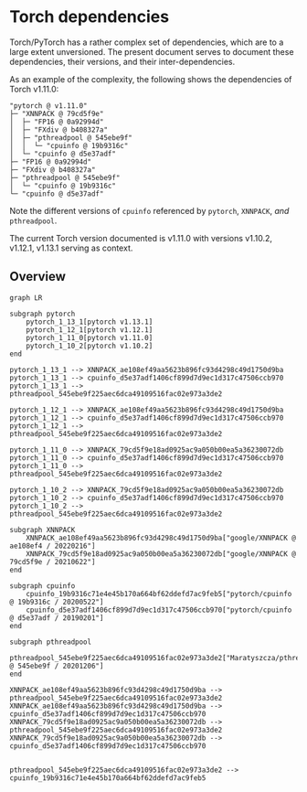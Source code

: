 # Torch dependencies


Torch/PyTorch has a rather complex set of dependencies, which are to a
large extent unversioned. The present document serves to document these
dependencies, their versions, and their inter-dependencies.

As an example of the complexity, the following shows the dependencies of
Torch v1.11.0:

    "pytorch @ v1.11.0"
    ├─ "XNNPACK @ 79cd5f9e"
    │  ├─ "FP16 @ 0a92994d"
    │  ├─ "FXdiv @ b408327a"
    │  ├─ "pthreadpool @ 545ebe9f"
    │  │  └─ "cpuinfo @ 19b9316c"
    │  └─ "cpuinfo @ d5e37adf"
    ├─ "FP16 @ 0a92994d"
    ├─ "FXdiv @ b408327a"
    ├─ "pthreadpool @ 545ebe9f"
    │  └─ "cpuinfo @ 19b9316c"
    └─ "cpuinfo @ d5e37adf"

Note the different versions of `cpuinfo` referenced by `pytorch`,
`XNNPACK`, *and* `pthreadpool`.

The current Torch version documented is v1.11.0 with versions v1.10.2,
v1.12.1, v1.13.1 serving as context.

## Overview

``` mermaid
graph LR

subgraph pytorch
    pytorch_1_13_1[pytorch v1.13.1]
    pytorch_1_12_1[pytorch v1.12.1]
    pytorch_1_11_0[pytorch v1.11.0]
    pytorch_1_10_2[pytorch v1.10.2]
end

pytorch_1_13_1 --> XNNPACK_ae108ef49aa5623b896fc93d4298c49d1750d9ba
pytorch_1_13_1 --> cpuinfo_d5e37adf1406cf899d7d9ec1d317c47506ccb970
pytorch_1_13_1 --> pthreadpool_545ebe9f225aec6dca49109516fac02e973a3de2

pytorch_1_12_1 --> XNNPACK_ae108ef49aa5623b896fc93d4298c49d1750d9ba
pytorch_1_12_1 --> cpuinfo_d5e37adf1406cf899d7d9ec1d317c47506ccb970
pytorch_1_12_1 --> pthreadpool_545ebe9f225aec6dca49109516fac02e973a3de2

pytorch_1_11_0 --> XNNPACK_79cd5f9e18ad0925ac9a050b00ea5a36230072db
pytorch_1_11_0 --> cpuinfo_d5e37adf1406cf899d7d9ec1d317c47506ccb970
pytorch_1_11_0 --> pthreadpool_545ebe9f225aec6dca49109516fac02e973a3de2

pytorch_1_10_2 --> XNNPACK_79cd5f9e18ad0925ac9a050b00ea5a36230072db
pytorch_1_10_2 --> cpuinfo_d5e37adf1406cf899d7d9ec1d317c47506ccb970
pytorch_1_10_2 --> pthreadpool_545ebe9f225aec6dca49109516fac02e973a3de2

subgraph XNNPACK
    XNNPACK_ae108ef49aa5623b896fc93d4298c49d1750d9ba["google/XNNPACK @ ae108ef4 / 20220216"]
    XNNPACK_79cd5f9e18ad0925ac9a050b00ea5a36230072db["google/XNNPACK @ 79cd5f9e / 20210622"]
end

subgraph cpuinfo
    cpuinfo_19b9316c71e4e45b170a664bf62ddefd7ac9feb5["pytorch/cpuinfo @ 19b9316c / 20200522"]
    cpuinfo_d5e37adf1406cf899d7d9ec1d317c47506ccb970["pytorch/cpuinfo @ d5e37adf / 20190201"]
end

subgraph pthreadpool
    pthreadpool_545ebe9f225aec6dca49109516fac02e973a3de2["Maratyszcza/pthreadpool @ 545ebe9f / 20201206"]
end

XNNPACK_ae108ef49aa5623b896fc93d4298c49d1750d9ba --> pthreadpool_545ebe9f225aec6dca49109516fac02e973a3de2
XNNPACK_ae108ef49aa5623b896fc93d4298c49d1750d9ba --> cpuinfo_d5e37adf1406cf899d7d9ec1d317c47506ccb970
XNNPACK_79cd5f9e18ad0925ac9a050b00ea5a36230072db --> pthreadpool_545ebe9f225aec6dca49109516fac02e973a3de2
XNNPACK_79cd5f9e18ad0925ac9a050b00ea5a36230072db --> cpuinfo_d5e37adf1406cf899d7d9ec1d317c47506ccb970


pthreadpool_545ebe9f225aec6dca49109516fac02e973a3de2 --> cpuinfo_19b9316c71e4e45b170a664bf62ddefd7ac9feb5

```
